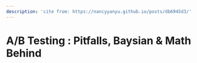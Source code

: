 ```yaml
---
description: 'cite from: https://nancyyanyu.github.io/posts/db6945d3/'
---
```


# A/B Testing : Pitfalls, Baysian & Math Behind

